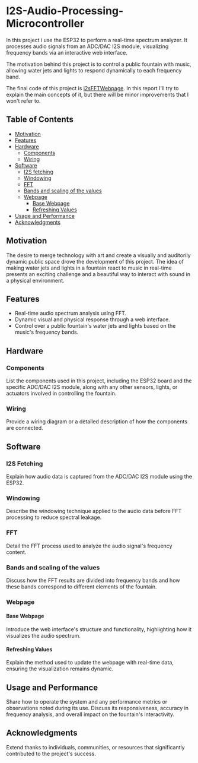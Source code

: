 # I2S-Audio-Processing-Microcontroller
In this project i use the ESP32 to perform a real-time spectrum analyzer. It processes audio signals from an ADC/DAC I2S module, visualizing frequency bands via an interactive web interface.

The motivation behind this project is to control a public fountain with music, allowing water jets and lights to respond dynamically to each frequency band.

The final code of this project is [i2sFFTWebpage](src/i2sFFTWebpage.cpp). In this report I'll try to explain the main concepts of it, but there will be minor improvements that I won't refer to.

## Table of Contents
- [Motivation](#motivation)
- [Features](#features)
- [Hardware](#hardware)
    - [Components](#components)
    - [Wiring](#wiring)
- [Software](#software)
    - [I2S fetching](#i2s-fetching)
    - [Windowing](#windowing)
    - [FFT](#fft)
    - [Bands and scaling of the values](#bands-and-scaling-of-the-values)
    - [Webpage](#webpage)
        - [Base Webpage](#base-webpage)
        - [Refreshing Values](#refreshing-values)
- [Usage and Performance](#usage-and-performance)
- [Acknowledgments](#acknowledgments)

## Motivation
The desire to merge technology with art and create a visually and auditorily dynamic public space drove the development of this project. The idea of making water jets and lights in a fountain react to music in real-time presents an exciting challenge and a beautiful way to interact with sound in a physical environment.

## Features
- Real-time audio spectrum analysis using FFT.
- Dynamic visual and physical response through a web interface.
- Control over a public fountain's water jets and lights based on the music's frequency bands.

## Hardware

### Components
List the components used in this project, including the ESP32 board and the specific ADC/DAC I2S module, along with any other sensors, lights, or actuators involved in controlling the fountain.

### Wiring
Provide a wiring diagram or a detailed description of how the components are connected.

## Software

### I2S Fetching
Explain how audio data is captured from the ADC/DAC I2S module using the ESP32.

### Windowing
Describe the windowing technique applied to the audio data before FFT processing to reduce spectral leakage.

### FFT
Detail the FFT process used to analyze the audio signal's frequency content.

### Bands and scaling of the values
Discuss how the FFT results are divided into frequency bands and how these bands correspond to different elements of the fountain.

### Webpage

#### Base Webpage
Introduce the web interface's structure and functionality, highlighting how it visualizes the audio spectrum.

#### Refreshing Values
Explain the method used to update the webpage with real-time data, ensuring the visualization remains dynamic.

## Usage and Performance
Share how to operate the system and any performance metrics or observations noted during its use. Discuss its responsiveness, accuracy in frequency analysis, and overall impact on the fountain's interactivity.

## Acknowledgments
Extend thanks to individuals, communities, or resources that significantly contributed to the project's success.
